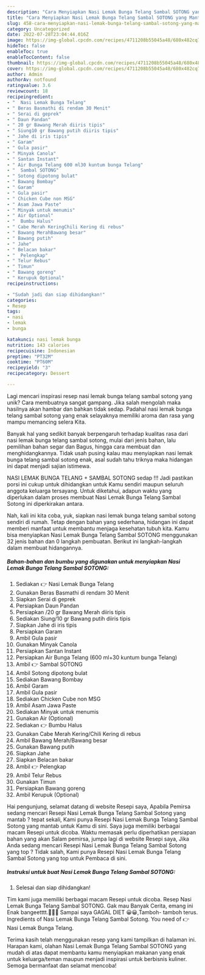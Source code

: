 ```yaml
---
description: "Cara Menyiapkan Nasi Lemak Bunga Telang Sambal SOTONG yang Mantap"
title: "Cara Menyiapkan Nasi Lemak Bunga Telang Sambal SOTONG yang Mantap"
slug: 458-cara-menyiapkan-nasi-lemak-bunga-telang-sambal-sotong-yang-mantap
category: Uncategorized
date: 2022-07-28T23:04:44.016Z
image: https://img-global.cpcdn.com/recipes/4711208b55045a48/680x482cq70/nasi-lemak-bunga-telang-sambal-sotong-foto-resep-utama.jpg
hideToc: false
enableToc: true
enableTocContent: false
thumbnail: https://img-global.cpcdn.com/recipes/4711208b55045a48/680x482cq70/nasi-lemak-bunga-telang-sambal-sotong-foto-resep-utama.jpg
cover: https://img-global.cpcdn.com/recipes/4711208b55045a48/680x482cq70/nasi-lemak-bunga-telang-sambal-sotong-foto-resep-utama.jpg
author: Admin
authorAv: notfound
ratingvalue: 3.6
reviewcount: 18
recipeingredient:
- "  Nasi Lemak Bunga Telang"
- " Beras Basmathi di rendam 30 Menit"
- " Serai di geprek"
- " Daun Pandan"
- " 20 gr Bawang Merah diiris tipis"
- " Siung10 gr Bawang putih diiris tipis"
- " Jahe di iris tipis"
- " Garam"
- " Gula pasir"
- " Minyak Canola"
- " Santan Instant"
- " Air Bunga Telang 600 ml30 kuntum bunga Telang"
- "  Sambal SOTONG"
- " Sotong dipotong bulat"
- " Bawang Bombay"
- " Garam"
- " Gula pasir"
- " Chicken Cube non MSG"
- " Asam Jawa Paste"
- " Minyak untuk menumis"
- " Air Optional"
- "  Bumbu Halus"
- " Cabe Merah KeringChili Kering di rebus"
- " Bawang MerahBawang besar"
- " Bawang putih"
- " Jahe"
- " Belacan bakar"
- "  Pelengkap"
- " Telur Rebus"
- " Timun"
- " Bawang goreng"
- " Kerupuk Optional"
recipeinstructions:

- "Sudah jadi dan siap dihidangkan!"
categories:
- Resep
tags:
- nasi
- lemak
- bunga

katakunci: nasi lemak bunga 
nutrition: 143 calories
recipecuisine: Indonesian
preptime: "PT32M"
cooktime: "PT60M"
recipeyield: "3"
recipecategory: Dessert

---
```





Lagi mencari inspirasi resep nasi lemak bunga telang sambal sotong yang unik? Cara membuatnya sangat gampang. Jika salah mengolah maka hasilnya akan hambar dan bahkan tidak sedap. Padahal nasi lemak bunga telang sambal sotong yang enak selayaknya memiliki aroma dan rasa yang mampu memancing selera Kita.





Banyak hal yang sedikit banyak berpengaruh terhadap kualitas rasa dari nasi lemak bunga telang sambal sotong, mulai dari jenis bahan, lalu pemilihan bahan segar dan Bagus, hingga cara membuat dan menghidangkannya. Tidak usah pusing kalau mau menyiapkan nasi lemak bunga telang sambal sotong enak,      asal sudah tahu triknya maka hidangan ini dapat menjadi sajian istimewa.














NASI LEMAK BUNGA TELANG + SAMBAL SOTONG sedap !!! Jadi pastikan porsi ini cukup untuk dihidangkan untuk Kamu sendiri maupun seluruh anggota keluarga tersayang. Untuk diketahui, adapun waktu yang diperlukan dalam proses membuat Nasi Lemak Bunga Telang Sambal Sotong ini diperkirakan antara.






Nah, kali ini kita coba, yuk, siapkan nasi lemak bunga telang sambal sotong sendiri di rumah. Tetap dengan bahan yang sederhana, hidangan ini dapat memberi manfaat untuk membantu menjaga kesehatan tubuh kita. Kamu bisa menyiapkan Nasi Lemak Bunga Telang Sambal SOTONG menggunakan 32 jenis bahan dan 0 langkah pembuatan. Berikut ini langkah-langkah dalam membuat hidangannya.

<!--inarticleads1-->

##### Bahan-bahan dan bumbu yang digunakan untuk menyiapkan Nasi Lemak Bunga Telang Sambal SOTONG:

1. Sediakan  👉 Nasi Lemak Bunga Telang
1. Gunakan  Beras Basmathi di rendam 30 Menit
1. Siapkan  Serai di geprek
1. Persiapkan  Daun Pandan
1. Persiapkan  /20 gr Bawang Merah diiris tipis
1. Sediakan  Siung/10 gr Bawang putih diiris tipis
1. Siapkan  Jahe di iris tipis
1. Persiapkan  Garam
1. Ambil  Gula pasir
1. Gunakan  Minyak Canola
1. Persiapkan  Santan Instant
1. Persiapkan  Air Bunga Telang (600 ml+30 kuntum bunga Telang)
1. Ambil  👉 Sambal SOTONG
1. Ambil  Sotong dipotong bulat
1. Sediakan  Bawang Bombay
1. Ambil  Garam
1. Ambil  Gula pasir
1. Sediakan  Chicken Cube non MSG
1. Ambil  Asam Jawa Paste
1. Sediakan  Minyak untuk menumis
1. Gunakan  Air (Optional)
1. Sediakan  👉 Bumbu Halus
1. Gunakan  Cabe Merah Kering/Chili Kering di rebus
1. Ambil  Bawang Merah/Bawang besar
1. Gunakan  Bawang putih
1. Siapkan  Jahe
1. Siapkan  Belacan bakar
1. Ambil  👉 Pelengkap
1. Ambil  Telur Rebus
1. Gunakan  Timun
1. Persiapkan  Bawang goreng
1. Ambil  Kerupuk (Optional)


Hai pengunjung, selamat datang di website Resepi saya, Apabila Pemirsa sedang mencari Resepi Nasi Lemak Bunga Telang Sambal Sotong yang mantab ? tepat sekali, Kami punya Resepi Nasi Lemak Bunga Telang Sambal Sotong yang mantab untuk Kamu di sini. Saya juga memiliki berbagai macam Resepi untuk dicoba. Waktu memasak perlu diperhatikan persiapan bahan yang akan Salam pemirsa, jumpa lagi di website Resepi saya, Jika Anda sedang mencari Resepi Nasi Lemak Bunga Telang Sambal Sotong yang top ? Tidak salah, Kami punya Resepi Nasi Lemak Bunga Telang Sambal Sotong yang top untuk Pembaca di sini. 

<!--inarticleads2-->

##### Instruksi untuk buat Nasi Lemak Bunga Telang Sambal SOTONG:


1. Selesai dan siap dihidangkan!

Tim kami juga memiliki berbagai macam Resepi untuk dicoba. Resep Nasi Lemak Bunga Telang Sambal SOTONG. Gak mau Banyak Cerita, emang ini Enak bangeetttt.🤤🤤🤤 Sampai saya GAGAL DIET 😀😀,Tamboh- tamboh terus. Ingredients of Nasi Lemak Bunga Telang Sambal Sotong. You need of 👉 Nasi Lemak Bunga Telang. 

Terima kasih telah menggunakan resep yang kami tampilkan di halaman ini. Harapan kami, olahan Nasi Lemak Bunga Telang Sambal SOTONG yang mudah di atas dapat membantu kamu menyiapkan makanan yang enak untuk keluarga/teman maupun menjadi inspirasi untuk berbisnis kuliner. Semoga bermanfaat dan selamat mencoba!
